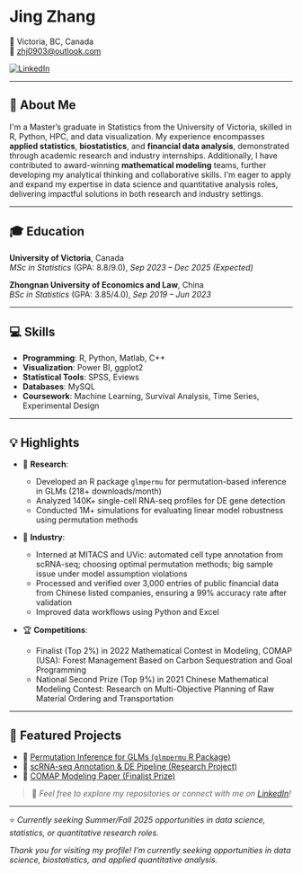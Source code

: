 # Jing Zhang  
📍 Victoria, BC, Canada  
📧 zhj0903@outlook.com

[![LinkedIn](https://img.shields.io/badge/-LinkedIn-blue?style=flat&logo=linkedin&logoColor=white)](https://www.linkedin.com/in/jing-zhang-105950342/)

---

## 👋 About Me
I'm a Master’s graduate in Statistics from the University of Victoria, skilled in R, Python, HPC, and data visualization. My experience encompasses **applied statistics**, **biostatistics**, and **financial data analysis**, demonstrated through academic research and industry internships. Additionally, I have contributed to award-winning **mathematical modeling** teams, further developing my analytical thinking and collaborative skills. I'm eager to apply and expand my expertise in data science and quantitative analysis roles, delivering impactful solutions in both research and industry settings.

---

## 🎓 Education  
**University of Victoria**, Canada  
*MSc in Statistics* (GPA: 8.8/9.0), *Sep 2023 – Dec 2025 (Expected)*  

**Zhongnan University of Economics and Law**, China  
*BSc in Statistics* (GPA: 3.85/4.0), *Sep 2019 – Jun 2023*  

---

## 💻 Skills  
- **Programming**: R, Python, Matlab, C++  
- **Visualization**: Power BI, ggplot2  
- **Statistical Tools**: SPSS, Eviews
- **Databases**: MySQL
- **Coursework**: Machine Learning, Survival Analysis, Time Series, Experimental Design   

---
## 💡 Highlights

- 🔬 **Research**:  
  - Developed an R package `glmpermu` for permutation-based inference in GLMs (218+ downloads/month)  
  - Analyzed 140K+ single-cell RNA-seq profiles for DE gene detection  
  - Conducted 1M+ simulations for evaluating linear model robustness using permutation methods  

- 🏥 **Industry**:  
  - Interned at MITACS and UVic: automated cell type annotation from scRNA-seq; choosing optimal permutation methods; big sample issue under model assumption violations
  - Processed and verified over 3,000 entries of public financial data from Chinese listed companies, ensuring a 99% accuracy rate after validation
  - Improved data workflows using Python and Excel  

- 🏆 **Competitions**:  
  - Finalist (Top 2%) in 2022 Mathematical Contest in Modeling, COMAP (USA): Forest Management Based on Carbon Sequestration and Goal Programming
  - National Second Prize (Top 9%) in 2021 Chinese Mathematical Modeling Contest: Research on Multi-Objective Planning of Raw Material Ordering and Transportation
---

## 📂 Featured Projects

- 🔗 [Permutation Inference for GLMs (`glmpermu` R Package)](https://github.com/YOUR_USERNAME/glmpermu)  
- 🔗 [scRNA-seq Annotation & DE Pipeline (Research Project)](https://github.com/YOUR_USERNAME/scRNA-DE-project)  
- 🔗 [COMAP Modeling Paper (Finalist Prize)](https://github.com/YOUR_USERNAME/comap-modeling)  

> 📌 *Feel free to explore my repositories or connect with me on [LinkedIn](https://www.linkedin.com/in/YOUR_LINK)!*

---

⭐ *Currently seeking Summer/Fall 2025 opportunities in data science, statistics, or quantitative research roles.*

*Thank you for visiting my profile! I’m currently seeking opportunities in data science, biostatistics, and applied quantitative analysis.*
